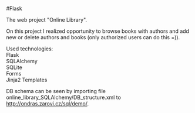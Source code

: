 #Flask

The web project "Online Library".

On this project I realized opportunity to browse books with authors and add new or delete
 authors and books (only authorized users can do this =)).

Used technologies:</br>
 Flask</br>
 SQLAlchemy</br>
 SQLite</br>
 Forms</br>
 Jinja2 Templates</br>
 
 
 
DB schema can be seen by importing file online_library_SQLAlchemy/DB_structure.xml to http://ondras.zarovi.cz/sql/demo/.
